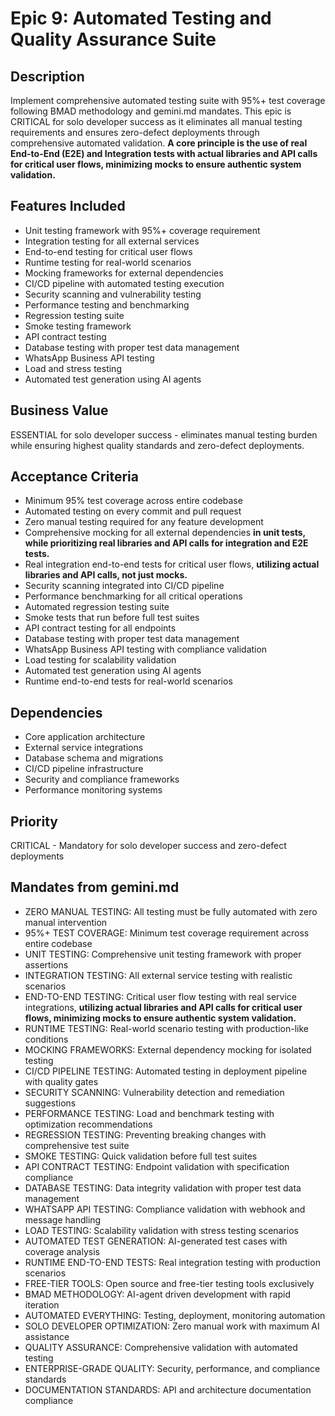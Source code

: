 # Epic 9: Automated Testing and Quality Assurance Suite

## Description

Implement comprehensive automated testing suite with 95%+ test coverage following BMAD methodology and gemini.md mandates. This epic is CRITICAL for solo developer success as it eliminates all manual testing requirements and ensures zero-defect deployments through comprehensive automated validation. **A core principle is the use of real End-to-End (E2E) and Integration tests with actual libraries and API calls for critical user flows, minimizing mocks to ensure authentic system validation.**

## Features Included

- Unit testing framework with 95%+ coverage requirement
- Integration testing for all external services
- End-to-end testing for critical user flows
- Runtime testing for real-world scenarios
- Mocking frameworks for external dependencies
- CI/CD pipeline with automated testing execution
- Security scanning and vulnerability testing
- Performance testing and benchmarking
- Regression testing suite
- Smoke testing framework
- API contract testing
- Database testing with proper test data management
- WhatsApp Business API testing
- Load and stress testing
- Automated test generation using AI agents

## Business Value

ESSENTIAL for solo developer success - eliminates manual testing burden while ensuring highest quality standards and zero-defect deployments.

## Acceptance Criteria

- Minimum 95% test coverage across entire codebase
- Automated testing on every commit and pull request
- Zero manual testing required for any feature development
- Comprehensive mocking for all external dependencies **in unit tests, while prioritizing real libraries and API calls for integration and E2E tests.**
- Real integration end-to-end tests for critical user flows, **utilizing actual libraries and API calls, not just mocks.**
- Security scanning integrated into CI/CD pipeline
- Performance benchmarking for all critical operations
- Automated regression testing suite
- Smoke tests that run before full test suites
- API contract testing for all endpoints
- Database testing with proper test data management
- WhatsApp Business API testing with compliance validation
- Load testing for scalability validation
- Automated test generation using AI agents
- Runtime end-to-end tests for real-world scenarios

## Dependencies

- Core application architecture
- External service integrations
- Database schema and migrations
- CI/CD pipeline infrastructure
- Security and compliance frameworks
- Performance monitoring systems

## Priority

CRITICAL - Mandatory for solo developer success and zero-defect deployments

## Mandates from gemini.md

- ZERO MANUAL TESTING: All testing must be fully automated with zero manual intervention
- 95%+ TEST COVERAGE: Minimum test coverage requirement across entire codebase
- UNIT TESTING: Comprehensive unit testing framework with proper assertions
- INTEGRATION TESTING: All external service testing with realistic scenarios
- END-TO-END TESTING: Critical user flow testing with real service integrations, **utilizing actual libraries and API calls for critical user flows, minimizing mocks to ensure authentic system validation.**
- RUNTIME TESTING: Real-world scenario testing with production-like conditions
- MOCKING FRAMEWORKS: External dependency mocking for isolated testing
- CI/CD PIPELINE TESTING: Automated testing in deployment pipeline with quality gates
- SECURITY SCANNING: Vulnerability detection and remediation suggestions
- PERFORMANCE TESTING: Load and benchmark testing with optimization recommendations
- REGRESSION TESTING: Preventing breaking changes with comprehensive test suite
- SMOKE TESTING: Quick validation before full test suites
- API CONTRACT TESTING: Endpoint validation with specification compliance
- DATABASE TESTING: Data integrity validation with proper test data management
- WHATSAPP API TESTING: Compliance validation with webhook and message handling
- LOAD TESTING: Scalability validation with stress testing scenarios
- AUTOMATED TEST GENERATION: AI-generated test cases with coverage analysis
- RUNTIME END-TO-END TESTS: Real integration testing with production scenarios
- FREE-TIER TOOLS: Open source and free-tier testing tools exclusively
- BMAD METHODOLOGY: AI-agent driven development with rapid iteration
- AUTOMATED EVERYTHING: Testing, deployment, monitoring automation
- SOLO DEVELOPER OPTIMIZATION: Zero manual work with maximum AI assistance
- QUALITY ASSURANCE: Comprehensive validation with automated testing
- ENTERPRISE-GRADE QUALITY: Security, performance, and compliance standards
- DOCUMENTATION STANDARDS: API and architecture documentation compliance
